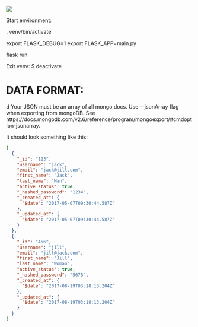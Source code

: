 <a href="https://travis-ci.org/pkjayk/parse-to-firebase-user-transfer"><img src="https://travis-ci.org/pkjayk/parse-to-firebase-user-transfer.svg?branch=master"></a>

Start environment:

. venv/bin/activate

export FLASK_DEBUG=1
export FLASK_APP=main.py

flask run


Exit venv: $ deactivate



<h1>DATA FORMAT:</h1> d
Your JSON must be an array of all mongo docs. Use --jsonArray flag when exporting from mongoDB. See https://docs.mongodb.com/v2.6/reference/program/mongoexport/#cmdoption-jsonarray.

It should look something like this:
```json
[
  {
    "_id": "123",
    "username": "jack",
    "email": "jack@jill.com",
    "first_name": "Jack",
    "last_name": "Man",
    "active_status": true,
    "_hashed_password": "1234",
    "_created_at": {
      "$date": "2017-05-07T09:30:44.587Z"
    },
    "_updated_at": {
      "$date": "2017-05-07T09:30:44.587Z"
    }
  },
  {
    "_id": "456",
    "username": "jill",
    "email": "jill@jack.com",
    "first_name": "Jill",
    "last_name": "Woman",
    "active_status": true,
    "_hashed_password": "5678",
    "_created_at": {
      "$date": "2017-08-19T03:18:13.204Z"
    },
    "_updated_at": {
      "$date": "2017-08-19T03:18:13.204Z"
    }
  }
]
```